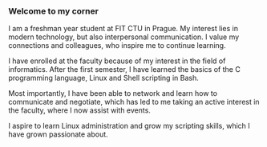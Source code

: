 ### Welcome to my corner

I am a freshman year student at FIT CTU in Prague. My interest lies in modern technology, but also interpersonal communication. I value my connections and colleagues, who inspire me to continue learning.

I have enrolled at the faculty because of my interest in the field of informatics. After the first semester, I have learned the basics of the C programming language, Linux and Shell scripting in Bash.

Most importantly, I have been able to network and learn how to communicate and negotiate, which has led to me taking an active interest in the faculty, where I now assist with events.

I aspire to learn Linux administration and grow my scripting skills, which I have grown passionate about.
